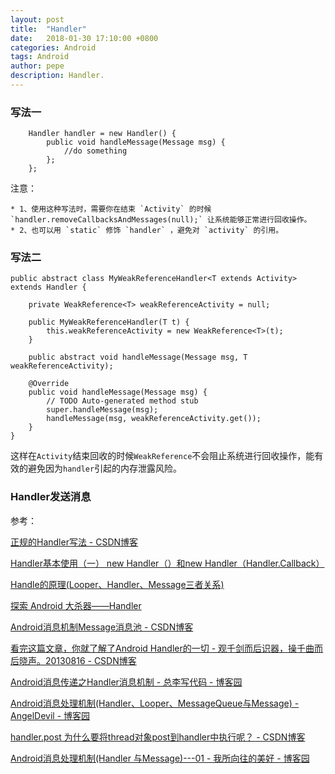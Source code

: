 ```yaml
---
layout: post
title:  "Handler"
date:   2018-01-30 17:10:00 +0800
categories: Android
tags: Android
author: pepe
description: Handler.
---
```


### 写法一
```
    Handler handler = new Handler() {
        public void handleMessage(Message msg) {
            //do something
        };
    };
```
注意：

    * 1、使用这种写法时，需要你在结束 `Activity` 的时候 `handler.removeCallbacksAndMessages(null);` 让系统能够正常进行回收操作。
    * 2、也可以用 `static` 修饰 `handler` ，避免对 `activity` 的引用。

### 写法二
```
public abstract class MyWeakReferenceHandler<T extends Activity> extends Handler {  
  
    private WeakReference<T> weakReferenceActivity = null;  
  
    public MyWeakReferenceHandler(T t) {  
        this.weakReferenceActivity = new WeakReference<T>(t);  
    }  
  
    public abstract void handleMessage(Message msg, T weakReferenceActivity);  
  
    @Override  
    public void handleMessage(Message msg) {  
        // TODO Auto-generated method stub  
        super.handleMessage(msg);  
        handleMessage(msg, weakReferenceActivity.get());  
    }  
}  
```
这样在`Activity`结束回收的时候`WeakReference`不会阻止系统进行回收操作，能有效的避免因为`handler`引起的内存泄露风险。

### Handler发送消息



参考：

[正规的Handler写法 - CSDN博客](http://blog.csdn.net/parcool/article/details/49154189)

[Handler基本使用（一） new Handler（）和new Handler（Handler.Callback）](http://blog.csdn.net/u011791526/article/details/53609599)

[Handle的原理(Looper、Handler、Message三者关系)](https://mp.weixin.qq.com/s/hYIPwqD48XEtgdrIq69aPw)

[探索 Android 大杀器——Handler](https://zhuanlan.zhihu.com/p/22904405)

[Android消息机制Message消息池 - CSDN博客](http://blog.csdn.net/zlp1992/article/details/50295773)

[看完这篇文章，你就了解了Android Handler的一切 - 观千剑而后识器，操千曲而后晓声。20130816 - CSDN博客](http://blog.csdn.net/u011733020/article/details/49589863)

[Android消息传递之Handler消息机制 - 总李写代码 - 博客园](https://www.cnblogs.com/whoislcj/p/5590615.html)

[Android消息处理机制(Handler、Looper、MessageQueue与Message) - AngelDevil - 博客园](http://www.cnblogs.com/angeldevil/p/3340644.html)

[handler.post 为什么要将thread对象post到handler中执行呢？ - CSDN博客](http://blog.csdn.net/fei0724/article/details/8664462)

[Android消息处理机制(Handler 与Message)---01 - 我所向往的美好 - 博客园](https://www.cnblogs.com/fuck1/p/5513412.html)






